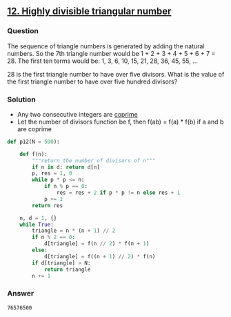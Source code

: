 ## **[12. Highly divisible triangular number](https://projecteuler.net/problem=12)**

### Question
The sequence of triangle numbers is generated by adding the natural numbers. So the 7th triangle number would be 1 + 2 + 3 + 4 + 5 + 6 + 7 = 28. The first ten terms would be:
1, 3, 6, 10, 15, 21, 28, 36, 45, 55, ...

28 is the first triangle number to have over five divisors. What is the value of the first triangle number to have over five hundred divisors?

### Solution
- Any two consecutive integers are [coprime](https://simple.wikipedia.org/wiki/Coprime)
- Let the number of divisors function be f, then f(ab) = f(a) * f(b) if a and b are coprime 

```python
def p12(N = 500):

    def f(n):
        """return the number of divisors of n"""
        if n in d: return d[n]
        p, res = 1, 0
        while p * p <= n:
            if n % p == 0:
                res = res + 2 if p * p != n else res + 1
            p += 1
        return res

    n, d = 1, {}
    while True:
        triangle = n * (n + 1) // 2
        if n % 2 == 0:
            d[triangle] = f(n // 2) * f(n + 1)
        else:
            d[triangle] = f((n + 1) // 2) * f(n)
        if d[triangle] > N:
            return triangle
        n += 1
```

### Answer 
`76576500`
